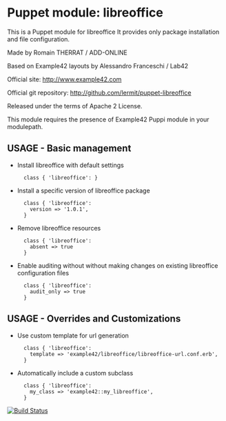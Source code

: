 # Puppet module: libreoffice

This is a Puppet module for libreoffice
It provides only package installation and file configuration.

Made by Romain THERRAT / ADD-ONLINE

Based on Example42 layouts by Alessandro Franceschi / Lab42

Official site: http://www.example42.com

Official git repository: http://github.com/lermit/puppet-libreoffice

Released under the terms of Apache 2 License.

This module requires the presence of Example42 Puppi module in your modulepath.


## USAGE - Basic management

* Install libreoffice with default settings

        class { 'libreoffice': }

* Install a specific version of libreoffice package

        class { 'libreoffice':
          version => '1.0.1',
        }

* Remove libreoffice resources

        class { 'libreoffice':
          absent => true
        }

* Enable auditing without without making changes on existing libreoffice configuration files

        class { 'libreoffice':
          audit_only => true
        }


## USAGE - Overrides and Customizations

* Use custom template for url generation

        class { 'libreoffice':
          template => 'example42/libreoffice/libreoffice-url.conf.erb',
        }

* Automatically include a custom subclass

        class { 'libreoffice':
          my_class => 'example42::my_libreoffice',
        }


[![Build Status](https://travis-ci.org/lermit/puppet-libreoffice.png?branch=master)](https://travis-ci.org/lermit/puppet-libreoffice)
